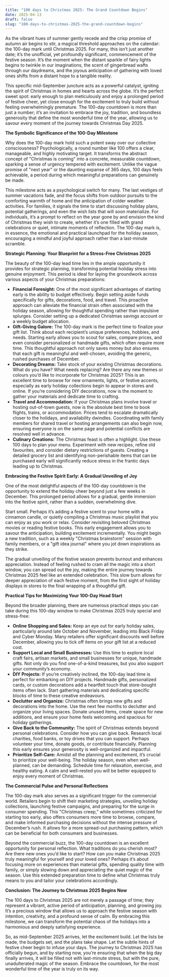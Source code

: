 ```yaml
---
title: "100 days to Christmas 2025: The Grand Countdown Begins"
date: 2025-04-13
draft: false
slug: "100-days-to-christmas-2025-the-grand-countdown-begins" 
---
```


As the vibrant hues of summer gently recede and the crisp promise of autumn air begins to stir, a magical threshold approaches on the calendar: the 100-day mark until Christmas 2025. For many, this isn’t just another date; it’s the unofficial, yet profoundly significant, commencement of the festive season. It’s the moment when the distant sparkle of fairy lights begins to twinkle in our imaginations, the scent of gingerbread wafts through our daydreams, and the joyous anticipation of gathering with loved ones shifts from a distant hope to a tangible reality.

This specific mid-September juncture acts as a powerful catalyst, igniting the spirit of Christmas in homes and hearts across the globe. It’s the perfect sweet spot: early enough to plan meticulously and enjoy a prolonged period of festive cheer, yet close enough for the excitement to truly build without feeling overwhelmingly premature. The 100-day countdown is more than just a number; it’s an invitation to embrace the joy, tradition, and boundless generosity that define the most wonderful time of the year, allowing us to savour every moment of the journey towards Christmas Day 2025.

**The Symbolic Significance of the 100-Day Milestone**

Why does the 100-day mark hold such a potent sway over our collective consciousness? Psychologically, a round number like 100 offers a clear, manageable, and highly motivating target. It transforms the abstract concept of "Christmas is coming" into a concrete, measurable countdown, sparking a sense of urgency tempered with excitement. Unlike the vague promise of "next year" or the daunting expanse of 365 days, 100 days feels achievable, a period during which meaningful preparations can genuinely be made.

This milestone acts as a psychological switch for many. The last vestiges of summer vacations fade, and the focus shifts from outdoor pursuits to the comforting warmth of home and the anticipation of colder weather activities. For families, it signals the time to start discussing holiday plans, potential gatherings, and even the wish lists that will soon materialize. For individuals, it’s a prompt to reflect on the year gone by and envision the kind of Christmas they wish to create, whether it’s one filled with grand celebrations or quiet, intimate moments of reflection. The 100-day mark is, in essence, the emotional and practical launchpad for the holiday season, encouraging a mindful and joyful approach rather than a last-minute scramble.

**Strategic Planning: Your Blueprint for a Stress-Free Christmas 2025**

The beauty of the 100-day lead time lies in the ample opportunity it provides for strategic planning, transforming potential holiday stress into genuine enjoyment. This period is ideal for laying the groundwork across various aspects of your Christmas preparations:

* **Financial Foresight:** One of the most significant advantages of starting early is the ability to budget effectively. Begin setting aside funds specifically for gifts, decorations, food, and travel. This proactive approach can alleviate the financial strain often associated with the holiday season, allowing for thoughtful spending rather than impulsive splurges. Consider setting up a dedicated Christmas savings account or a weekly budget allocation.
* **Gift-Giving Galore:** The 100-day mark is the perfect time to finalize your gift list. Think about each recipient’s unique preferences, hobbies, and needs. Starting early allows you to scout for sales, compare prices, and even consider personalized or handmade gifts, which often require more time. This thoughtful approach not only saves money but also ensures that each gift is meaningful and well-chosen, avoiding the generic, rushed purchases of December.
* **Decorating Dreams:** Take stock of your existing Christmas decorations. What do you have? What needs replacing? Are there any new themes or colours you’d like to incorporate for Christmas 2025? This is an excellent time to browse for new ornaments, lights, or festive accents, especially as early holiday collections begin to appear in stores and online. If you’re considering DIY decorations, now is the moment to gather your materials and dedicate time to crafting.
* **Travel and Accommodation:** If your Christmas plans involve travel or hosting out-of-town guests, now is the absolute best time to book flights, trains, or accommodation. Prices tend to escalate dramatically closer to the holidays, and availability dwindles. Coordinating with family members for shared travel or hosting arrangements can also begin now, ensuring everyone is on the same page and potential conflicts are resolved well in advance.
* **Culinary Creations:** The Christmas feast is often a highlight. Use these 100 days to plan your menu. Experiment with new recipes, refine old favourites, and consider dietary restrictions of guests. Creating a detailed grocery list and identifying non-perishable items that can be purchased early will significantly reduce stress in the frantic days leading up to Christmas.

**Embracing the Festive Spirit Early: A Gradual Unveiling of Joy**

One of the most delightful aspects of the 100-day countdown is the opportunity to extend the holiday cheer beyond just a few weeks in December. This prolonged period allows for a gradual, gentle immersion into the festive spirit, rather than a sudden, overwhelming dive.

Start small. Perhaps it’s adding a festive scent to your home with a cinnamon candle, or quietly compiling a Christmas music playlist that you can enjoy as you work or relax. Consider revisiting beloved Christmas movies or reading festive books. This early engagement allows you to savour the anticipation, building excitement incrementally. You might begin a new tradition, such as a weekly "Christmas brainstorm" session with family members, or a "gift idea journal" where you jot down inspirations as they strike.

The gradual unveiling of the festive season prevents burnout and enhances appreciation. Instead of feeling rushed to cram all the magic into a short window, you can spread out the joy, making the entire journey towards Christmas 2025 feel like an extended celebration. This slow burn allows for deeper appreciation of each festive moment, from the first sight of holiday displays in stores to the final wrapping of a thoughtful gift.

**Practical Tips for Maximizing Your 100-Day Head Start**

Beyond the broader planning, there are numerous practical steps you can take during this 100-day window to make Christmas 2025 truly special and stress-free:

* **Online Shopping and Sales:** Keep an eye out for early holiday sales, particularly around late October and November, leading into Black Friday and Cyber Monday. Many retailers offer significant discounts well before December, allowing you to tick off items on your gift list at a reduced cost.
* **Support Local and Small Businesses:** Use this time to explore local craft fairs, artisan markets, and small businesses for unique, handmade gifts. Not only do you find one-of-a-kind treasures, but you also support your community’s economy.
* **DIY Projects:** If you’re creatively inclined, the 100-day lead time is perfect for embarking on DIY projects. Handmade gifts, personalized cards, or custom decorations add a heartfelt touch that store-bought items often lack. Start gathering materials and dedicating specific blocks of time to these creative endeavours.
* **Declutter and Organize:** Christmas often brings new gifts and decorations into the home. Use the next few months to declutter and organize your living spaces. Donate unused items, create space for new additions, and ensure your home feels welcoming and spacious for holiday gatherings.
* **Give Back to the Community:** The spirit of Christmas extends beyond personal celebrations. Consider how you can give back. Research local charities, food banks, or toy drives that you can support. Perhaps volunteer your time, donate goods, or contribute financially. Planning this early ensures your generosity is well-organized and impactful.
* **Prioritize Self-Care:** Amidst all the planning and excitement, it’s crucial to prioritize your well-being. The holiday season, even when well-planned, can be demanding. Schedule time for relaxation, exercise, and healthy eating. A calm and well-rested you will be better equipped to enjoy every moment of Christmas.

**The Commercial Pulse and Personal Reflections**

The 100-day mark also serves as a significant trigger for the commercial world. Retailers begin to shift their marketing strategies, unveiling holiday collections, launching festive campaigns, and preparing for the surge in consumer spending. This "Christmas creep," while sometimes criticized for starting too early, also offers consumers more time to browse, compare, and make informed purchasing decisions without the intense pressure of December’s rush. It allows for a more spread-out purchasing pattern, which can be beneficial for both consumers and businesses.

Beyond the commercial buzz, the 100-day countdown is an excellent opportunity for personal reflection. What traditions do you cherish most? Are there new ones you’d like to start? How can you make Christmas 2025 truly meaningful for yourself and your loved ones? Perhaps it’s about focusing more on experiences than material gifts, spending quality time with family, or simply slowing down and appreciating the quiet magic of the season. Use this extended preparation time to define what Christmas truly means to you and tailor your celebrations accordingly.

**Conclusion: The Journey to Christmas 2025 Begins Now**

The 100 days to Christmas 2025 are not merely a passage of time; they represent a vibrant, active period of anticipation, planning, and growing joy. It’s a precious window that allows us to approach the festive season with intention, creativity, and a profound sense of calm. By embracing this milestone, we can transform the potential chaos of the holidays into a harmonious and deeply satisfying experience.

So, as mid-September 2025 arrives, let the excitement build. Let the lists be made, the budgets set, and the plans take shape. Let the subtle hints of festive cheer begin to infuse your days. The journey to Christmas 2025 has officially begun, and by starting now, you’re ensuring that when the big day finally arrives, it will be filled not with last-minute stress, but with the pure, unadulterated magic of the season. Embrace the countdown, for the most wonderful time of the year is truly on its way.